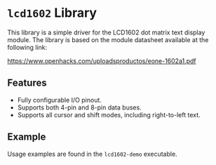 # `lcd1602` Library

This library is a simple driver for the LCD1602 dot matrix text display module. The library is based on the module
datasheet available at the following link:

https://www.openhacks.com/uploadsproductos/eone-1602a1.pdf

## Features

- Fully configurable I/O pinout.
- Supports both 4-pin and 8-pin data buses.
- Supports all cursor and shift modes, including right-to-left text.

## Example

Usage examples are found in the `lcd1602-demo` executable.

